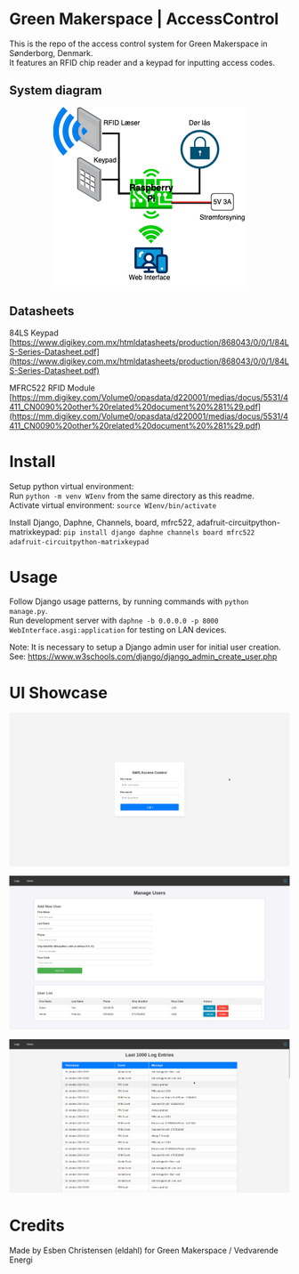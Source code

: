 # Green Makerspace | AccessControl
This is the repo of the access control system for Green Makerspace in Sønderborg, Denmark.  
It features an RFID chip reader and a keypad for inputting access codes.

## System diagram
<p align="center">
  <img src="img/diagram.png" alt="System diagram"/>
</p> 

## Datasheets
84LS Keypad  
[https://www.digikey.com.mx/htmldatasheets/production/868043/0/0/1/84LS-Series-Datasheet.pdf](https://www.digikey.com.mx/htmldatasheets/production/868043/0/0/1/84LS-Series-Datasheet.pdf)

MFRC522 RFID Module  
[https://mm.digikey.com/Volume0/opasdata/d220001/medias/docus/5531/4411_CN0090%20other%20related%20document%20%281%29.pdf](https://mm.digikey.com/Volume0/opasdata/d220001/medias/docus/5531/4411_CN0090%20other%20related%20document%20%281%29.pdf)

# Install
Setup python virtual environment:	
Run `python -m venv WIenv` from the same directory as this readme.  
Activate virtual environment:
`source WIenv/bin/activate`

Install Django, Daphne, Channels, board, mfrc522, adafruit-circuitpython-matrixkeypad:
`pip install django daphne channels board mfrc522 adafruit-circuitpython-matrixkeypad`  

# Usage
Follow Django usage patterns, by running commands with `python manage.py`.  
Run development server with `daphne -b 0.0.0.0 -p 8000 WebInterface.asgi:application` for testing on LAN devices.

Note: It is necessary to setup a Django admin user for initial user creation.  
See: https://www.w3schools.com/django/django_admin_create_user.php

# UI Showcase
<p align="center">
  <img src="img/login.png" alt="Login page"/>
</p>  
<p align="center">
  <img src="img/manage-users.png" alt="Manage Users page"/>
</p>  
<p align="center">
  <img src="img/logs.png" alt="Logs page"/>
</p>  

# Credits
Made by Esben Christensen (eldahl) for Green Makerspace / Vedvarende Energi
